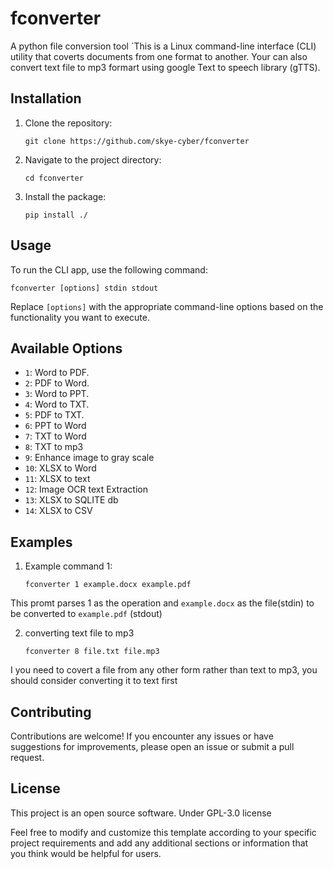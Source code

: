 # fconverter
A python file conversion tool 
`This is a Linux command-line interface (CLI) utility that coverts documents from one format to another.
Your can also convert text file to mp3 formart using google Text to speech library (gTTS).

## Installation

1. Clone the repository:

   ```shell
   git clone https://github.com/skye-cyber/fconverter
   ```

2. Navigate to the project directory:

   ```shell
   cd fconverter
   ```

3. Install the package:
   ```shell
   pip install ./
   ```

## Usage

To run the CLI app, use the following command:

```shell
fconverter [options] stdin stdout
```

Replace `[options]` with the appropriate command-line options based on the functionality you want to execute.

## Available Options

- `1`: Word to PDF.
- `2`: PDF to Word.
- `3`: Word to PPT.
- `4`: Word to TXT.
- `5`: PDF to TXT.
- `6`: PPT to Word
- `7`: TXT to Word
- `8`: TXT to mp3
- `9`: Enhance image to gray scale
- `10`: XLSX to Word
- `11`: XLSX to text
- `12`: Image OCR text Extraction
- `13`: XLSX to SQLITE db
- `14`: XLSX to CSV
## Examples

1. Example command 1:

   ```shell
   fconverter 1 example.docx example.pdf
   ```

  This promt parses 1 as the operation and ```example.docx``` as the file(stdin) to be converted to ```example.pdf``` (stdout)

2. converting text file to mp3
   ```shell
   fconverter 8 file.txt file.mp3
   ```

I you need to covert a file from any other form rather than text to mp3, you should consider converting it to text first

## Contributing

Contributions are welcome! If you encounter any issues or have suggestions for improvements, please open an issue or submit a pull request.

## License

This project is an open source software. Under GPL-3.0 license


Feel free to modify and customize this template according to your specific project requirements and add any additional sections or information that you think would be helpful for users.

